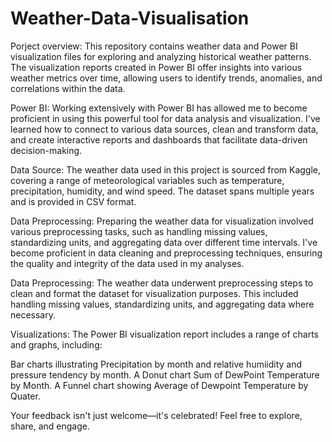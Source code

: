 # Weather-Data-Visualisation

Porject overview:
This repository contains weather data and Power BI visualization files for exploring and analyzing historical weather patterns. The visualization reports created in Power BI offer insights into various weather metrics over time, allowing users to identify trends, anomalies, and correlations within the data.

Power BI:
Working extensively with Power BI has allowed me to become proficient in using this powerful tool for data analysis and visualization. I've learned how to connect to various data sources, clean and transform data, and create interactive reports and dashboards that facilitate data-driven decision-making.

Data Source:
The weather data used in this project is sourced from Kaggle, covering a range of meteorological variables such as temperature, precipitation, humidity, and wind speed. The dataset spans multiple years and is provided in CSV format.

Data Preprocessing:
Preparing the weather data for visualization involved various preprocessing tasks, such as handling missing values, standardizing units, and aggregating data over different time intervals. I've become proficient in data cleaning and preprocessing techniques, ensuring the quality and integrity of the data used in my analyses.

Data Preprocessing:
The weather data underwent preprocessing steps to clean and format the dataset for visualization purposes. This included handling missing values, standardizing units, and aggregating data where necessary.

Visualizations:
The Power BI visualization report includes a range of charts and graphs, including:

Bar charts illustrating Precipitation by month and relative humiidity and pressure tendency by month.
A Donut chart Sum of DewPoint Temperature by Month.
A Funnel chart showing Average of Dewpoint Temperature by Quater.

[Dashboard link]: (https://app.powerbi.com/groups/me/reports/bbb5261f-abf3-4911-9361-2ec9d4ba9f20/ReportSection?experience=power-bi)

Your feedback isn't just welcome—it's celebrated! Feel free to explore, share, and engage.
